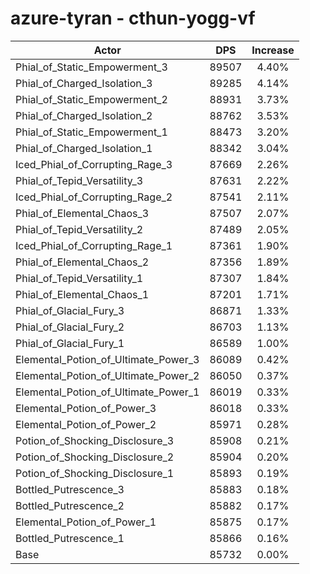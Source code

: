 # azure-tyran - cthun-yogg-vf
| Actor | DPS | Increase |
|---|:---:|:---:|
|Phial_of_Static_Empowerment_3|89507|4.40%|
|Phial_of_Charged_Isolation_3|89285|4.14%|
|Phial_of_Static_Empowerment_2|88931|3.73%|
|Phial_of_Charged_Isolation_2|88762|3.53%|
|Phial_of_Static_Empowerment_1|88473|3.20%|
|Phial_of_Charged_Isolation_1|88342|3.04%|
|Iced_Phial_of_Corrupting_Rage_3|87669|2.26%|
|Phial_of_Tepid_Versatility_3|87631|2.22%|
|Iced_Phial_of_Corrupting_Rage_2|87541|2.11%|
|Phial_of_Elemental_Chaos_3|87507|2.07%|
|Phial_of_Tepid_Versatility_2|87489|2.05%|
|Iced_Phial_of_Corrupting_Rage_1|87361|1.90%|
|Phial_of_Elemental_Chaos_2|87356|1.89%|
|Phial_of_Tepid_Versatility_1|87307|1.84%|
|Phial_of_Elemental_Chaos_1|87201|1.71%|
|Phial_of_Glacial_Fury_3|86871|1.33%|
|Phial_of_Glacial_Fury_2|86703|1.13%|
|Phial_of_Glacial_Fury_1|86589|1.00%|
|Elemental_Potion_of_Ultimate_Power_3|86089|0.42%|
|Elemental_Potion_of_Ultimate_Power_2|86050|0.37%|
|Elemental_Potion_of_Ultimate_Power_1|86019|0.33%|
|Elemental_Potion_of_Power_3|86018|0.33%|
|Elemental_Potion_of_Power_2|85971|0.28%|
|Potion_of_Shocking_Disclosure_3|85908|0.21%|
|Potion_of_Shocking_Disclosure_2|85904|0.20%|
|Potion_of_Shocking_Disclosure_1|85893|0.19%|
|Bottled_Putrescence_3|85883|0.18%|
|Bottled_Putrescence_2|85882|0.17%|
|Elemental_Potion_of_Power_1|85875|0.17%|
|Bottled_Putrescence_1|85866|0.16%|
|Base|85732|0.00%|
